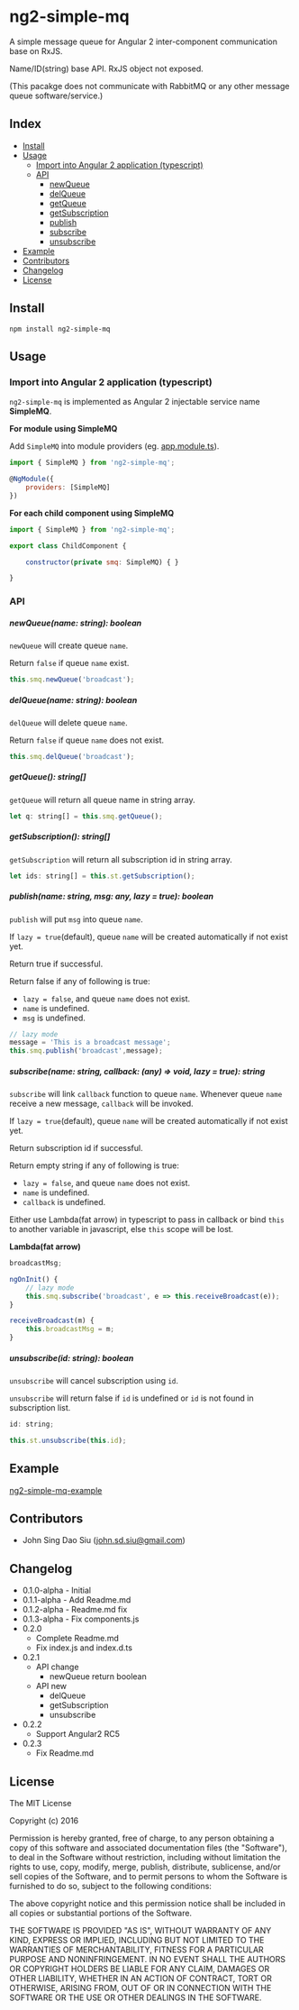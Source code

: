# ng2-simple-mq

A simple message queue for Angular 2 inter-component communication base on RxJS.

Name/ID(string) base API. RxJS object not exposed.

(This pacakge does not communicate with RabbitMQ or any other message queue software/service.) 

## Index

- [Install](#install)
- [Usage](#usage)
	- [Import into Angular 2 application (typescript)](#import-into-angular-2-application-typescript)
	- [API](#api)
		- [newQueue](#newqueuename-string-boolean)
		- [delQueue](#delqueuename-string-boolean)
		- [getQueue](#getqueue-string)
		- [getSubscription](#getsubscription-string)
		- [publish](#publishname-string-msg-any-lazy-true-boolean)
		- [subscribe](#subscribename-string-callback-any-void-lazy-true-string)
		- [unsubscribe](#unsubscribeid-string-boolean)
- [Example](#example)
- [Contributors](#contributors)
- [Changelog](#changelog)
- [License](#license)

## Install

```
npm install ng2-simple-mq
```

## Usage

### Import into Angular 2 application (typescript)

`ng2-simple-mq` is implemented as Angular 2 injectable service name __SimpleMQ__.

__For module using SimpleMQ__

Add `SimpleMQ` into module providers (eg. [app.module.ts](https://github.com/J-Siu/ng2-simple-mq-example/blob/master/app/app.module.ts)).

```javascript
import { SimpleMQ } from 'ng2-simple-mq';

@NgModule({
	providers: [SimpleMQ]
})
```

__For each child component using SimpleMQ__

```javascript
import { SimpleMQ } from 'ng2-simple-mq';

export class ChildComponent {

	constructor(private smq: SimpleMQ) { }

}
```

### API

##### newQueue(name: string): boolean

`newQueue` will create queue `name`.

Return `false` if queue `name` exist.

```javascript
this.smq.newQueue('broadcast');
```

##### delQueue(name: string): boolean

`delQueue` will delete queue `name`.

Return `false` if queue `name` does not exist.

```javascript
this.smq.delQueue('broadcast');
```

##### getQueue(): string[]

`getQueue` will return all queue name in string array.
```javascript
let q: string[] = this.smq.getQueue();
```

##### getSubscription(): string[]

`getSubscription` will return all subscription id in string array.
```javascript
let ids: string[] = this.st.getSubscription();
```

##### publish(name: string, msg: any, lazy = true): boolean

`publish` will put `msg` into queue `name`.

If `lazy = true`(default), queue `name` will be created automatically if not exist yet.

Return true if successful.

Return false if any of following is true:
- `lazy = false`, and queue `name` does not exist.
- `name` is undefined.
- `msg` is undefined.

```javascript
// lazy mode
message = 'This is a broadcast message';
this.smq.publish('broadcast',message);
```

##### subscribe(name: string, callback: (any) => void, lazy = true): string

`subscribe` will link `callback` function to queue `name`. Whenever queue `name` receive a new message, `callback` will be invoked. 

If `lazy = true`(default), queue `name` will be created automatically if not exist yet.

Return subscription id if successful.

Return empty string if any of following is true:
- `lazy = false`, and queue `name` does not exist.
- `name` is undefined.
- `callback` is undefined.

Either use Lambda(fat arrow) in typescript to pass in callback or bind `this` to another variable in javascript, else `this` scope will be lost.

__Lambda(fat arrow)__
```javascript
broadcastMsg;

ngOnInit() {
	// lazy mode
	this.smq.subscribe('broadcast', e => this.receiveBroadcast(e));
}

receiveBroadcast(m) {
	this.broadcastMsg = m;
}
```

##### unsubscribe(id: string): boolean

`unsubscribe` will cancel subscription using `id`.

`unsubscribe` will return false if `id` is undefined or `id` is not found in subscription list.

```javascript
id: string;

this.st.unsubscribe(this.id);
```

## Example

[ng2-simple-mq-example](https://github.com/J-Siu/ng2-simple-mq-example)


## Contributors

* John Sing Dao Siu (<john.sd.siu@gmail.com>)

## Changelog

* 0.1.0-alpha - Initial
* 0.1.1-alpha - Add Readme.md
* 0.1.2-alpha - Readme.md fix
* 0.1.3-alpha - Fix components.js
* 0.2.0
	- Complete Readme.md
	- Fix index.js and index.d.ts
* 0.2.1
	- API change
		- newQueue return boolean
	- API new
		- delQueue
		- getSubscription
		- unsubscribe
* 0.2.2
	- Support Angular2 RC5
* 0.2.3
	- Fix Readme.md

## License

The MIT License

Copyright (c) 2016

Permission is hereby granted, free of charge, to any person obtaining a copy
of this software and associated documentation files (the "Software"), to deal
in the Software without restriction, including without limitation the rights
to use, copy, modify, merge, publish, distribute, sublicense, and/or sell
copies of the Software, and to permit persons to whom the Software is
furnished to do so, subject to the following conditions:

The above copyright notice and this permission notice shall be included in
all copies or substantial portions of the Software.

THE SOFTWARE IS PROVIDED "AS IS", WITHOUT WARRANTY OF ANY KIND, EXPRESS OR
IMPLIED, INCLUDING BUT NOT LIMITED TO THE WARRANTIES OF MERCHANTABILITY,
FITNESS FOR A PARTICULAR PURPOSE AND NONINFRINGEMENT. IN NO EVENT SHALL THE
AUTHORS OR COPYRIGHT HOLDERS BE LIABLE FOR ANY CLAIM, DAMAGES OR OTHER
LIABILITY, WHETHER IN AN ACTION OF CONTRACT, TORT OR OTHERWISE, ARISING FROM,
OUT OF OR IN CONNECTION WITH THE SOFTWARE OR THE USE OR OTHER DEALINGS IN
THE SOFTWARE.


